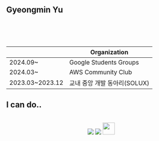 Gyeongmin Yu
---

</br>
</br>
</br>

  ||Organization|
  |--|---|
  |2024.09~|Google Students Groups|
  |2024.03~|AWS Community Club|
  |2023.03~2023.12|교내 중앙 개발 동아리(SOLUX)|


<h2>I can do..</h2>  </br>
<div>
  <div align="left>
    <img src="https://img.shields.io/badge/React-20232A?style=for-the-badge&logo=react&logoColor=61DAFB"/>
  <div align="center">
  <img src="https://img.shields.io/badge/Kotlin-0095D5?&style=for-the-badge&logo=kotlin&logoColor=white"/>
<img src="https://img.shields.io/badge/Spring-6DB33F?style=for-the-badge&logo=spring&logoColor=white"/> 
<img height="32" width="32" src= "https://img.shields.io/badge/NestJS-E0234?style=for-the-badge&logo=nestJS&logoColor=red"/>
</div>
